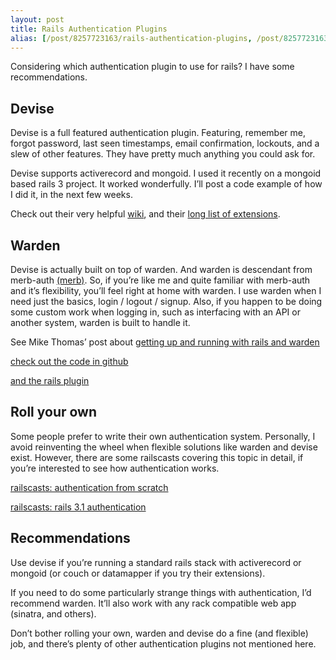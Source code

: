 ```yaml
---
layout: post
title: Rails Authentication Plugins
alias: [/post/8257723163/rails-authentication-plugins, /post/8257723163]
---
```


Considering which authentication plugin to use for rails? I have some
recommendations.

<!--more-->

## Devise

Devise is a full featured authentication plugin. Featuring, remember me, forgot password, last seen timestamps, email confirmation, lockouts, and a slew of other features. They have pretty much anything you could ask for.

Devise supports activerecord and mongoid. I used it recently on a mongoid based rails 3 project. It worked wonderfully. I’ll post a code example of how I did it, in the next few weeks.

Check out their very helpful [wiki](https://github.com/plataformatec/devise/wiki/_pages), and their [long list of extensions](https://github.com/plataformatec/devise/wiki/Extensions).

## Warden

Devise is actually built on top of warden. And warden is descendant from merb-auth [(merb)](http://merbivore.com). So, if you’re like me and quite familiar with merb-auth and it’s flexibility, you’ll feel right at home with warden. I use warden when I need just the basics, login / logout / signup. Also, if you happen to be doing some custom work when logging in, such as interfacing with an API or another system, warden is built to handle it.

See Mike Thomas’ post about [getting up and running with rails and warden](http://finite.posterous.com/how-to-use-warden-authentication-with-rails-3)

[check out the code in github](https://github.com/hassox/warden)

[and the rails plugin](https://github.com/hassox/rails_warden)

## Roll your own

Some people prefer to write their own authentication system. Personally, I avoid reinventing the wheel when flexible solutions like warden and devise exist. However, there are some railscasts covering this topic in detail, if you’re interested to see how authentication works.

[railscasts: authentication from scratch](http://railscasts.com/episodes/250-authentication-from-scratch)

[railscasts: rails 3.1 authentication](http://railscasts.com/episodes/270-authentication-in-rails-3-1)

## Recommendations

Use devise if you’re running a standard rails stack with activerecord or mongoid (or couch or datamapper if you try their extensions).

If you need to do some particularly strange things with authentication, I’d recommend warden. It’ll also work with any rack compatible web app (sinatra, and others).

Don’t bother rolling your own, warden and devise do a fine (and flexible) job, and there’s plenty of other authentication plugins not mentioned here.

